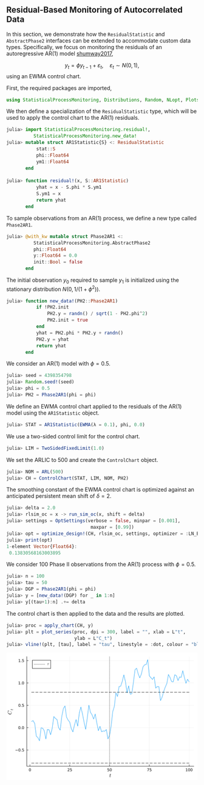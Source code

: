 
## Residual-Based Monitoring of Autocorrelated Data

In this section, we demonstrate how the `ResidualStatistic` and `AbstractPhase2` interfaces can be extended to accommodate custom data types. Specifically, we focus on monitoring the residuals of an autoregressive AR(1) model [shumway2017](@citep),

$$
  y_t = \phi y_{t-1} + \varepsilon_{t}, \quad \varepsilon_{t} \sim N(0,1),
$$
using an EWMA control chart.

First, the required packages are imported,

```julia
using StatisticalProcessMonitoring, Distributions, Random, NLopt, Plots, Parameters, LaTeXStrings
```

We then define a specialization of the `ResidualStatistic` type, which will be used to apply the control chart to the $\text{AR}(1)$ residuals.

```julia
julia> import StatisticalProcessMonitoring.residual!,
          StatisticalProcessMonitoring.new_data!
julia> mutable struct AR1Statistic{S} <: ResidualStatistic
           stat::S
           phi::Float64
           ym1::Float64
       end

julia> function residual!(x, S::AR1Statistic)
           yhat = x - S.phi * S.ym1   
           S.ym1 = x
           return yhat
       end
```

To sample observations from an AR(1) process, we define a new type called `Phase2AR1`.

```julia
julia> @with_kw mutable struct Phase2AR1 <: 
          StatisticalProcessMonitoring.AbstractPhase2
          phi::Float64
          y::Float64 = 0.0
          init::Bool = false
       end
```

The initial observation $y_0$ required to sample $y_1$ is initialized using the stationary distribution $N(0, 1 / (1 + \phi^2 ))$.

```julia
julia> function new_data!(PH2::Phase2AR1)
           if !PH2.init
               PH2.y = randn() / sqrt(1 - PH2.phi^2)
               PH2.init = true
           end
           yhat = PH2.phi * PH2.y + randn()
           PH2.y = yhat
           return yhat
       end
```

We consider an AR(1) model with $\phi = 0.5$.

```julia
julia> seed = 4398354798
julia> Random.seed!(seed)
julia> phi = 0.5
julia> PH2 = Phase2AR1(phi = phi)
```

We define an EWMA control chart applied to the residuals of the AR(1) model using the `AR1Statistic` object.

```julia
julia> STAT = AR1Statistic(EWMA(λ = 0.1), phi, 0.0)
```

We use a two-sided control limit for the control chart.

```julia
julia> LIM = TwoSidedFixedLimit(1.0)
```

We set the ARLIC to 500 and create the `ControlChart` object.

```julia
julia> NOM = ARL(500)
julia> CH = ControlChart(STAT, LIM, NOM, PH2)
```

The smoothing constant of the EWMA control chart is optimized against an anticipated persistent mean shift of $\delta = 2$.

```julia
julia> delta = 2.0
julia> rlsim_oc = x -> run_sim_oc(x, shift = delta)
julia> settings = OptSettings(verbose = false, minpar = [0.001],
                               maxpar = [0.99])
julia> opt = optimize_design!(CH, rlsim_oc, settings, optimizer = :LN_BOBYQA)
julia> print(opt)
1-element Vector{Float64}:
 0.13830568163003895
```

We consider 100 Phase II observations from the AR(1) process with $\phi = 0.5$.

```julia
julia> n = 100
julia> tau = 50
julia> DGP = Phase2AR1(phi = phi)
julia> y = [new_data!(DGP) for _ in 1:n]
julia> y[(tau+1):n] .+= delta
```

The control chart is then applied to the data and the results are plotted.

```julia
julia> proc = apply_chart(CH, y)
julia> plt = plot_series(proc, dpi = 300, label = "", xlab = L"t",
                         ylab = L"C_t")
julia> vline!(plt, [tau], label = "tau", linestyle = :dot, colour = "black")
```

![](./figures/example-autocorrelated.png)
